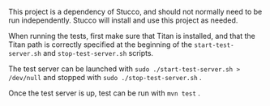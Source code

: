 This project is a dependency of Stucco, and should not normally need to be run independently.  Stucco will install and use this project as needed.

When running the tests, first make sure that Titan is installed, and that the Titan path is correctly specified at the beginning of the `start-test-server.sh` and `stop-test-server.sh` scripts.

The test server can be launched with `sudo ./start-test-server.sh > /dev/null` and stopped with `sudo ./stop-test-server.sh` .

Once the test server is up, test can be run with `mvn test` .